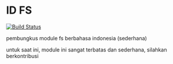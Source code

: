 # ID FS
[![Build Status](https://travis-ci.org/indmind/id-fs.svg?branch=master)](https://travis-ci.org/indmind/id-fs)

pembungkus module fs berbahasa indonesia (sederhana)


untuk saat ini, module ini sangat terbatas dan sederhana, silahkan berkontribusi
